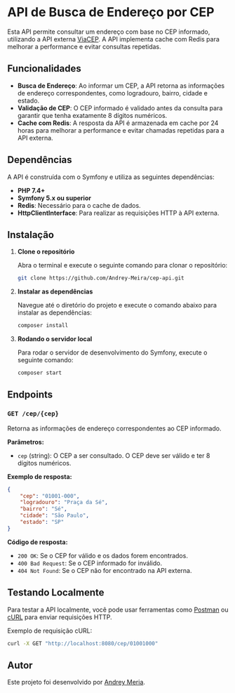 
# API de Busca de Endereço por CEP

Esta API permite consultar um endereço com base no CEP informado, utilizando a API externa [ViaCEP](https://viacep.com.br/ws/). A API implementa cache com Redis para melhorar a performance e evitar consultas repetidas.

## Funcionalidades

- **Busca de Endereço**: Ao informar um CEP, a API retorna as informações de endereço correspondentes, como logradouro, bairro, cidade e estado.
- **Validação de CEP**: O CEP informado é validado antes da consulta para garantir que tenha exatamente 8 dígitos numéricos.
- **Cache com Redis**: A resposta da API é armazenada em cache por 24 horas para melhorar a performance e evitar chamadas repetidas para a API externa.

## Dependências

A API é construída com o Symfony e utiliza as seguintes dependências:

- **PHP 7.4+**
- **Symfony 5.x ou superior**
- **Redis**: Necessário para o cache de dados.
- **HttpClientInterface**: Para realizar as requisições HTTP à API externa.

## Instalação

1. **Clone o repositório**

   Abra o terminal e execute o seguinte comando para clonar o repositório:

   ```bash
   git clone https://github.com/Andrey-Meira/cep-api.git
   ```

2. **Instalar as dependências**

   Navegue até o diretório do projeto e execute o comando abaixo para instalar as dependências:

   ```bash
   composer install
   ```

3. **Rodando o servidor local**

   Para rodar o servidor de desenvolvimento do Symfony, execute o seguinte comando:

   ```bash
   composer start
   ```

## Endpoints

### `GET /cep/{cep}`

Retorna as informações de endereço correspondentes ao CEP informado.

**Parâmetros:**

- `cep` (string): O CEP a ser consultado. O CEP deve ser válido e ter 8 dígitos numéricos.

**Exemplo de resposta:**

```json
{
    "cep": "01001-000",
    "logradouro": "Praça da Sé",
    "bairro": "Sé",
    "cidade": "São Paulo",
    "estado": "SP"
}
```

**Código de resposta:**

- `200 OK`: Se o CEP for válido e os dados forem encontrados.
- `400 Bad Request`: Se o CEP informado for inválido.
- `404 Not Found`: Se o CEP não for encontrado na API externa.

## Testando Localmente

Para testar a API localmente, você pode usar ferramentas como [Postman](https://www.postman.com/) ou [cURL](https://curl.se/) para enviar requisições HTTP.

Exemplo de requisição cURL:

```bash
curl -X GET "http://localhost:8080/cep/01001000"
```

## Autor

Este projeto foi desenvolvido por [Andrey Meria](https://github.com/Andrey-Meira).
